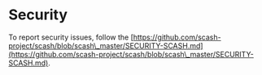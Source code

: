 # Security

To report security issues, follow the [https://github.com/scash-project/scash/blob/scash\_master/SECURITY-SCASH.md](https://github.com/scash-project/scash/blob/scash\_master/SECURITY-SCASH.md).
